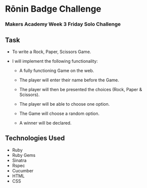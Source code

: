 Rōnin Badge Challenge
==================

### Makers Academy Week 3 Friday Solo Challenge

Task
-----

* To write a Rock, Paper, Scissors Game. 

* I will implement the following functionality:

  * A fully functioning Game on the web.

  * The player will enter their name before the Game.

  * The player will then be presented the choices (Rock, Paper & Scissors).

  * The player will be able to choose one option.

  * The Game will choose a random option.

  * A winner will be declared.

## Technologies Used

- Ruby
- Ruby Gems
- Sinatra
- Rspec
- Cucumber
- HTML
- CSS
